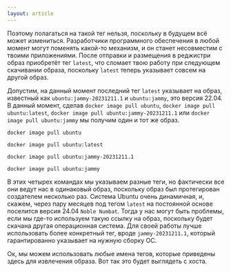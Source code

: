```yaml
---
layout: article
---
```

Поэтому полагаться на такой тег нельзя, поскольку в будущем всё может измениться. Разработчики программного обеспечения в любой момент могут поменять какой-то механизм, и он станет несовместим с твоими приложениями. После отправки и размещения в реджистри образ приобретёт тег `latest`, что сломает твою работу при следующем скачивании образа, поскольку `latest` теперь указывает совсем на другой образ.

Допустим, на данный момент последний тег `latest` указывает на образ, известный как `ubuntu:jammy-20231211.1` и `ubuntu:jammy`, это версия 22.04. 
В данный момент, сделав `docker image pull ubuntu`, `docker image pull ubuntu:latest`, `docker image pull ubuntu:jammy-20231211.1` или `docker image pull ubuntu:jammy` мы получим один и тот же образ.

```
docker image pull ubuntu
```

```
docker image pull ubuntu:latest
```

```
docker image pull ubuntu:jammy-20231211.1
```

```
docker image pull ubuntu:jammy
```

В этих четырех командах мы указываем разные теги, но фактически все они ведут нас в одинаковый образ, поскольку образ был протегирован создателем несколько раз. Система Ubuntu очень динамичная, и, скажем, через пару месяцев под тегом `latest` на постоянной основе поселится версия 24.04 `Noble Numbat`. Тогда у нас могут быть проблемы, если мы где-то используем такую ссылку на образ, поскольку будет скачана другая операционная система. Для своей работы лучше использовать более конкретный тег, вроде `jammy-20231211.1`, который гарантированно указывает на нужную сборку ОС.

Ок, мы можем использовать любые имена тегов, которые приведены здесь для извлечения образа. Вот так это будет выглядеть с хоста.
